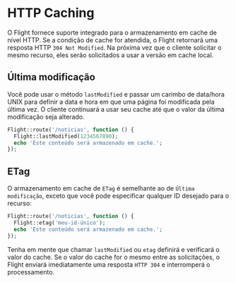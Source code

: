 # HTTP Caching

O Flight fornece suporte integrado para o armazenamento em cache de nível HTTP. Se a condição de cache
for atendida, o Flight retornará uma resposta HTTP `304 Not Modified`. Na próxima vez que o
cliente solicitar o mesmo recurso, eles serão solicitados a usar a versão em cache local.

## Última modificação

Você pode usar o método `lastModified` e passar um carimbo de data/hora UNIX para definir a data
e hora em que uma página foi modificada pela última vez. O cliente continuará a usar seu cache até que
o valor da última modificação seja alterado.

```php
Flight::route('/noticias', function () {
  Flight::lastModified(1234567890);
  echo 'Este conteúdo será armazenado em cache.';
});
```

## ETag

O armazenamento em cache de `ETag` é semelhante ao de `Última modificação`, exceto que você pode especificar qualquer ID
desejado para o recurso:

```php
Flight::route('/noticias', function () {
  Flight::etag('meu-id-único');
  echo 'Este conteúdo será armazenado em cache.';
});
```

Tenha em mente que chamar `lastModified` ou `etag` definirá e verificará o valor do cache. Se o valor do cache for o mesmo entre as solicitações, o Flight enviará imediatamente
uma resposta `HTTP 304` e interromperá o processamento.  